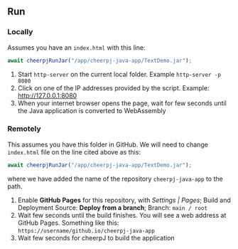 
## Run

### Locally
Assumes you have an `index.html` with this line:
```js
await cheerpjRunJar("/app/cheerpj-java-app/TextDemo.jar");
```

1. Start `http-server` on the current local folder. Example `http-server -p 8080`  
2. Click on one of the IP addresses provided by the script. Example: http://127.0.0.1:8080
3. When your internet browser opens the page, wait for few seconds until the Java application is converted to WebAssembly


### Remotely
This assumes you have this folder in GitHub. We will need to change `index.html` file on the line cited above as this:
```js
await cheerpjRunJar("/app/cheerpj-java-app/TextDemo.jar");
```
where we have added the name of the repository `cheerpj-java-app` to the path.


1. Enable **GitHub Pages** for this repository, with *Settings | Pages*; Build and Deployment Source: **Deploy from a branch**;  Branch: `main / root`
2. Wait few seconds until the build finishes. You will see a web address at GitHub Pages. Something like this: `https://username/github.io/cheerpj-java-app`
3. Wait few seconds for cheerpJ to build the application


